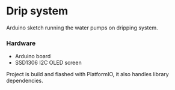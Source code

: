 # Drip system

Arduino sketch running the water pumps on dripping system.

### Hardware

- Arduino board
- SSD1306 I2C OLED screen

Project is build and flashed with PlatformIO, it also handles library dependencies.
